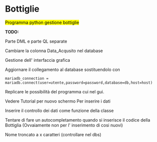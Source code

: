 # Bottiglie

<mark>Programma python gestione bottiglie</mark>

**TODO:**

Parte DML e parte QL separate

Cambiare la colonna Data_Acqusito nel database

Gestione dell' interfaccia grafica

Aggiornare il collegamento al database sostituendolo con

```
mariadb_connection = mariadb.connect(user=utente,password=password,database=db,host=host)
```

Replicare le possibilità del programma cui nel gui.

Vedere Tutorial per nuovo schermo Per inserire i dati

Inserire il controllo dei dati come funzione della classe

Tentare di fare un autocompletamento quando si inserisce il codice della Bottiglia (Ovvaiamente non per l' inserimento di cosi nuovi)

Nome troncato a x caratteri (controllare nel dbs)
